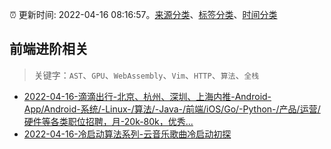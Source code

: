 :alarm_clock: 更新时间: 2022-04-16 08:16:57。[来源分类](../README.md)、[标签分类](../TAGS.md)、[时间分类](../TIMELINE.md)

## 前端进阶相关


> 关键字：`AST`、`GPU`、`WebAssembly`、`Vim`、`HTTP`、`算法`、`全栈`



- [2022-04-16-滴滴出行-北京、杭州、深圳、上海内推-Android-App/Android-系统/-Linux-/算法/-Java-/前端/iOS/Go/-Python-/产品/运营/硬件等各类职位招聘，月-20k-80k，优秀...](https://www.v2ex.com/t/847317) 
- [2022-04-16-冷启动算法系列-云音乐歌曲冷启动初探](https://toutiao.io/k/4sxo9kq) 